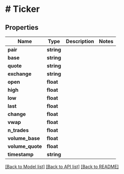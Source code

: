 # # Ticker

## Properties

Name | Type | Description | Notes
------------ | ------------- | ------------- | -------------
**pair** | **string** |  |
**base** | **string** |  |
**quote** | **string** |  |
**exchange** | **string** |  |
**open** | **float** |  |
**high** | **float** |  |
**low** | **float** |  |
**last** | **float** |  |
**change** | **float** |  |
**vwap** | **float** |  |
**n_trades** | **float** |  |
**volume_base** | **float** |  |
**volume_quote** | **float** |  |
**timestamp** | **string** |  |

[[Back to Model list]](../../README.md#models) [[Back to API list]](../../README.md#endpoints) [[Back to README]](../../README.md)
